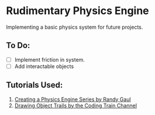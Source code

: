 # Rudimentary Physics Engine

Implementing a basic physics system for future projects.

## To Do:
- [ ] Implement friction in system.
- [ ] Add interactable objects
     
## Tutorials Used:
1. [Creating a Physics Engine Series by Randy Gaul](https://gamedevelopment.tutsplus.com/series/how-to-create-a-custom-physics-engine--gamedev-12715)
2. [Drawing Object Trails by the Coding Train Channel](https://www.youtube.com/watch?v=vqE8DMfOajk)

